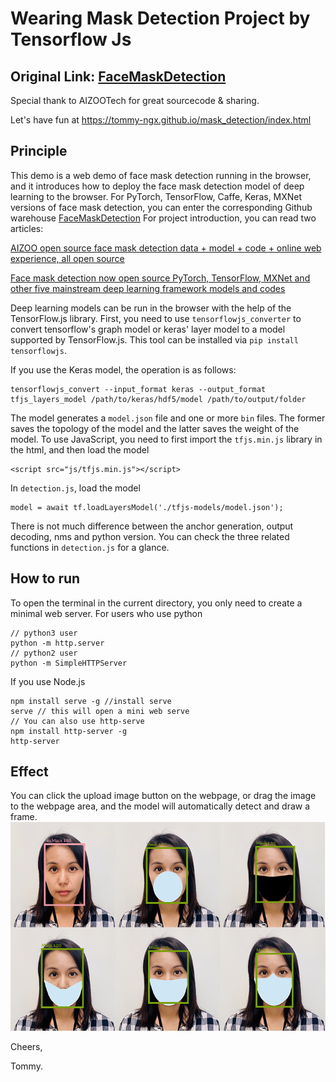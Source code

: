 # Wearing Mask Detection Project by Tensorflow Js

## Original Link: [FaceMaskDetection](https://github.com/AIZOOTech/FaceMaskDetection)

Special thank to AIZOOTech for great sourcecode & sharing.

Let's have fun at https://tommy-ngx.github.io/mask_detection/index.html

## Principle
This demo is a web demo of face mask detection running in the browser, and it introduces how to deploy the face mask detection model of deep learning to the browser.
For PyTorch, TensorFlow, Caffe, Keras, MXNet versions of face mask detection, you can enter the corresponding Github warehouse
[FaceMaskDetection](https://github.com/AIZOOTech/FaceMaskDetection)
For project introduction, you can read two articles:

[AIZOO open source face mask detection data + model + code + online web experience, all open source](https://mp.weixin.qq.com/s/22U_v6IQ9PBHslI-65v_0Q)

[Face mask detection now open source PyTorch, TensorFlow, MXNet and other five mainstream deep learning framework models and codes](https://mp.weixin.qq.com/s?__biz=MzIyMDY2MTUyNg==&mid=2247483779&idx=1&sn=b9ac5af31adf1dfdc3c87eb1c74836a5&exportkey=AX%2FANiIY8CWWMPQrHKh6A5E%3D&pass_ticket=aaNfWJGBgSum6CY5pvFqx0IIfljPPkeX%2BdMtPEl3zo5hQfPnYR5mEUlayz06kNKG)


Deep learning models can be run in the browser with the help of the TensorFlow.js library. First, you need to use `tensorflowjs_converter` to convert tensorflow's graph model or keras' layer model to a model supported by TensorFlow.js.
This tool can be installed via `pip install tensorflowjs`.

If you use the Keras model, the operation is as follows:
```
tensorflowjs_convert --input_format keras --output_format tfjs_layers_model /path/to/keras/hdf5/model /path/to/output/folder
```
The model generates a `model.json` file and one or more `bin` files. The former saves the topology of the model and the latter saves the weight of the model.
To use JavaScript, you need to first import the `tfjs.min.js` library in the html, and then load the model
```
<script src="js/tfjs.min.js"></script>

```
In `detection.js`, load the model
```
model = await tf.loadLayersModel('./tfjs-models/model.json');
```
There is not much difference between the anchor generation, output decoding, nms and python version. You can check the three related functions in `detection.js` for a glance.

## How to run
To open the terminal in the current directory, you only need to create a minimal web server.
For users who use python
```
// python3 user
python -m http.server
// python2 user
python -m SimpleHTTPServer

```
If you use Node.js
```
npm install serve -g //install serve
serve // this will open a mini web serve
// You can also use http-serve
npm install http-server -g
http-server
```

## Effect
You can click the upload image button on the webpage, or drag the image to the webpage area, and the model will automatically detect and draw a frame.
![Page rendering](/images/result.png) 

Cheers,

Tommy.